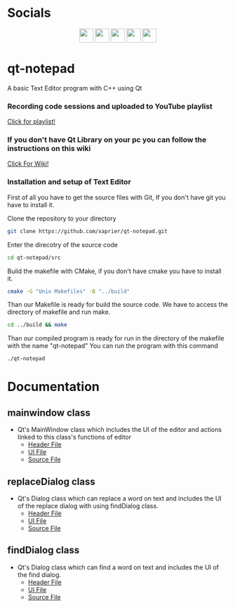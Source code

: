 # Socials

<p align="center"> <a href="https://discord.com/users/xaprier#6129" target="_blank" rel="noreferrer"><img src="https://raw.githubusercontent.com/danielcranney/readme-generator/main/public/icons/socials/discord.svg" width="32" height="32" /></a> <a href="https://www.github.com/xaprier" target="_blank" rel="noreferrer"><img src="https://raw.githubusercontent.com/danielcranney/readme-generator/main/public/icons/socials/github.svg" width="32" height="32" /></a> <a href="http://www.instagram.com/xaprier.dev" target="_blank" rel="noreferrer"><img src="https://raw.githubusercontent.com/danielcranney/readme-generator/main/public/icons/socials/instagram.svg" width="32" height="32" /></a> <a href="https://www.linkedin.com/in/seymen-kalkan-819b01220" target="_blank" rel="noreferrer"><img src="https://raw.githubusercontent.com/danielcranney/readme-generator/main/public/icons/socials/linkedin.svg" width="32" height="32" /></a> <a href="https://twitter.com/xaprier_dev" target="_blank" rel="noreferrer"><img src="https://raw.githubusercontent.com/danielcranney/readme-generator/main/public/icons/socials/twitter.svg" width="32" height="32" /></a></p>

# qt-notepad

A basic Text Editor program with C++ using Qt

### Recording code sessions and uploaded to YouTube playlist

<a href="https://www.youtube.com/watch?v=-xkuZwPqBVE&list=PLUWaeJl-QWILY0Hu6K2q3n2Qwz8P7gkX-" target="_blank">Click for playlist!</a>

### If you don't have Qt Library on your pc you can follow the instructions on this wiki

<a href="https://wiki.qt.io/Install_Qt_5_on_Ubuntu" target="_blank">Click For Wiki!</a>

### Installation and setup of Text Editor

First of all you have to get the source files with Git, If you don't have git you have to install it.

Clone the repository to your directory

```sh
git clone https://github.com/xaprier/qt-notepad.git
```

Enter the direcotry of the source code

```sh
cd qt-notepad/src
```

Build the makefile with CMake, if you don't have cmake you have to install it.

```sh
cmake -G "Unix Makefiles" -B "../build"
```

Than our Makefile is ready for build the source code. We have to access the directory of makefile and run make.

```sh
cd ../build && make
```

Than our compiled program is ready for run in the directory of the makefile with the name "qt-notepad"
You can run the program with this command

```sh
./qt-notepad
```

# Documentation

## mainwindow class

- Qt's MainWindow class which includes the UI of the editor and actions linked to this class's functions of editor
  - [Header File](https://github.com/xaprier/qt-notepad/blob/main/src/header-files/mainwindow.h)
  - [UI File](https://github.com/xaprier/qt-notepad/blob/main/src/design/mainwindow.ui)
  - [Source File](https://github.com/xaprier/qt-notepad/blob/main/src/cpp-files/mainwindow.cpp)

## replaceDialog class

- Qt's Dialog class which can replace a word on text and includes the UI of the replace dialog with using findDialog class.
  - [Header File](https://github.com/xaprier/qt-notepad/blob/main/src/header-files/replacedialog.h)
  - [UI File](https://github.com/xaprier/qt-notepad/blob/main/src/design/replacedialog.ui)
  - [Source File](https://github.com/xaprier/qt-notepad/blob/main/src/cpp-files/replacedialog.cpp)

## findDialog class

- Qt's Dialog class which can find a word on text and includes the UI of the find dialog.
  - [Header File](https://github.com/xaprier/qt-notepad/blob/main/src/header-files/finddialog.h)
  - [UI File](https://github.com/xaprier/qt-notepad/blob/main/src/design/finddialog.ui)
  - [Source File](https://github.com/xaprier/qt-notepad/blob/main/src/cpp-files/finddialog.cpp)
